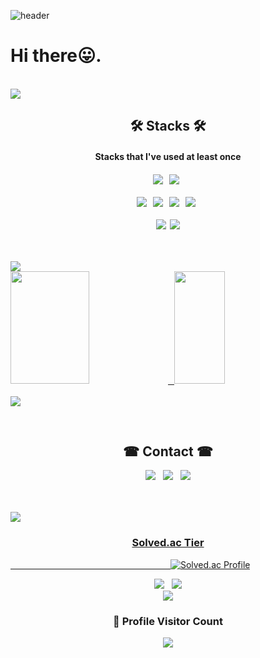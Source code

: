 ![header](https://capsule-render.vercel.app/api?type=waving&color=auto&height=220&section=header&text=chanjin1998&fontSize=60&&fontColor=auto&animation=fadeIn&fontAlignY=38&descAlignY=51&descAlign=62)

# Hi there😛.
<br>

<img src="https://user-images.githubusercontent.com/73097560/115834477-dbab4500-a447-11eb-908a-139a6edaec5c.gif"> 

<br>
<h2 align="center"><b> 🛠 Stacks 🛠 </b></h2>
<h4 align="center">Stacks that I've used at least once <h4>
<p align="center">
<img src="https://img.shields.io/badge/Python-3776AB?style=flat&logo=Python&logoColor=white"/> &nbsp;
<img src="https://img.shields.io/badge/c++-00599C?style=flat-square&logo=c%2B%2B&logoColor=white"/></a> &nbsp;
<br /> <br />  
<img src="https://img.shields.io/badge/JavaScript-F7DF1E?style=flat-square&logo=JavaScript&logoColor=white"/></a> &nbsp;
<img src="https://img.shields.io/badge/React-green?style=flat-square&logo=react&logoColor=white"/></a> &nbsp;
<img src="https://img.shields.io/badge/HTML-E34F26?style=flat-square&logo=html5&logoColor=white"/> &nbsp;
<img src="https://img.shields.io/badge/Kotlin-61DAFB?style=flat-square&logo=Kotlin&logoColor=white"/></a> &nbsp;
<br /> <br />
<img src="https://img.shields.io/badge/AndroidStudio-5C3EE8?style=flat&logo=AndroidStudio&logoColor=white"/>&nbsp;
<!-- <img src="https://img.shields.io/badge/Arduino-00979D?style=flat&logo=Arduino&logoColor=white"/>&nbsp; -->
<img src="https://img.shields.io/badge/Raspberry Pi-A22846?style=flat&logo=Raspberry%20Pi&logoColor=white"/> <p/>
<br />

<br>

<img src="https://user-images.githubusercontent.com/73097560/115834477-dbab4500-a447-11eb-908a-139a6edaec5c.gif"> 

<br>

<a href="#">
<img src = https://github-readme-stats.vercel.app/api?username=chanjin1998&show_icons=true&theme=radical height = "180px" width = "50%"> &nbsp
</a>
<a href="#">
  <img src="https://github-readme-stats.vercel.app/api/top-langs/?username=chanjin1998&theme=react&exclude_repo=Jagi,assignment&layout=compact" height="180px" width = "40%">
</a>
<br/>
<br>

<img src="https://user-images.githubusercontent.com/73097560/115834477-dbab4500-a447-11eb-908a-139a6edaec5c.gif"> 

<p align="center">  </p>

<br>
<h2 align="center"><b> ☎ Contact ☎ </b></h2>
<p align="center">
  <a href="mailto:jcjin1998@gmail.com"><img src="https://img.shields.io/badge/Gmail-d14836?style=flat-square&logo=Gmail&logoColor=white&link=viliketh1s98@naver.com"/></a>&nbsp&nbsp
  <a href="https://www.instagram.com/o6.2g.g8/"><img src="https://img.shields.io/badge/Instagram-E4405F?style=flat-square&logo=Instagram&logoColor=white&link=https://www.instagram.com/woo0_hooo/"/></a>&nbsp&nbsp
  <a href="https://chanjin98.tistory.com/"><img src="https://img.shields.io/badge/tistory-000000?style=flat-square&logo=tistory&logoColor=white"/>
  </p>
<br/>
<br>

<img src="https://user-images.githubusercontent.com/73097560/115834477-dbab4500-a447-11eb-908a-139a6edaec5c.gif"> 

<br>
<h3 align="center"><b> Solved.ac Tier </b></h3>

&nbsp;&nbsp;&nbsp;&nbsp;&nbsp;&nbsp;&nbsp;&nbsp;&nbsp;&nbsp;&nbsp;&nbsp;&nbsp;&nbsp;&nbsp;&nbsp;&nbsp;&nbsp;&nbsp;&nbsp;&nbsp;&nbsp;&nbsp;&nbsp;&nbsp;&nbsp;&nbsp;&nbsp;&nbsp;&nbsp;&nbsp;&nbsp;&nbsp;&nbsp;&nbsp;&nbsp;&nbsp;&nbsp;&nbsp;&nbsp;&nbsp;&nbsp;&nbsp;&nbsp;&nbsp;&nbsp;&nbsp;&nbsp;&nbsp;&nbsp;&nbsp;&nbsp;&nbsp;&nbsp;&nbsp;&nbsp;&nbsp;&nbsp;&nbsp;&nbsp;&nbsp;&nbsp;&nbsp;&nbsp;&nbsp;[![Solved.ac Profile](http://mazassumnida.wtf/api/v2/generate_badge?boj=jcjin1)](https://solved.ac/jcjin1/)

<p align="center">
  <a href="https://hits.seeyoufarm.com"><img src="https://hits.seeyoufarm.com/api/count/incr/badge.svg?url=https%3A%2F%2Fgithub.com%2Fchanjin1998&count_bg=%23ED6DA3&title_bg=%2386757E&icon=github.svg&icon_color=%23E1DEDE&title=hits&edge_flat=false"/></a>&nbsp;&nbsp;
  <img src="https://img.shields.io/github/followers/chanjin1998?style=social">
<br>

<img src="https://user-images.githubusercontent.com/73097560/115834477-dbab4500-a447-11eb-908a-139a6edaec5c.gif"> 

<br>  
<div align=center>
  <h3><b>📍 Profile Visitor Count</b></h3>
</div>
    
<!-- retro visitor counter -->  
<p align="center" >   
  <img src="https://profile-counter.glitch.me/clm-bonny/count.svg" />  
</p>
